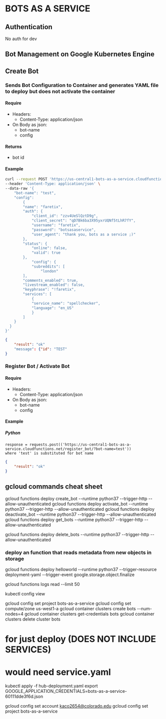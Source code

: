BOTS AS A SERVICE	
============

Authentication
--------------
No auth for dev


Bot Management on Google Kubernetes Engine
---------------------------------

## Create Bot
### Sends Bot Configuration to Container and generates YAML file to deploy but does not activate the container

#### Require
-	Headers:
	-	Content-Type: application/json
-	On Body as json:
	-	bot-name
	-	config

#### Returns
-	bot id

#### Example

```bash
curl --request POST 'https://us-central1-bots-as-a-service.cloudfunctions.net/create_bot' \
--header 'Content-Type: application/json' \
--data-raw '{
    "bot-name": "test",
    "config":
    	{
		"name": "faretix",
		"auth": {
			"client_id": "zzv4UeSlQztD9g",
			"client_secret": "qD7Bk6ba3X95yxrUQNf5tLhR7fY",
			"username": "faretix",
			"password": "botsasaservice",
			"user_agent": "thank you, bots as a service ;)"
		},
		"status": {
			"online": false,
			"valid": true
		},
			"config": {
			"subreddits": [
				"london"
		],
		"comments_enabled": true,
		"livestream_enabled": false,
		"keyphrase": "!faretix",
		"services": [
			{
			"service_name": "spellchecker",
			"language": "en_US"
			}
		]
    }
  }
}'
```

```json
{
	"result": "ok"
	"message": {"id": "TEST"
}
```

### Register Bot / Activate Bot

#### Require

-	Headers:
	-	Content-Type: application/json
-	On Body as json:
	-	bot-name
	-	config

#### Example

##### Python
    response = requests.post(('https://us-central1-bots-as-a-service.cloudfunctions.net/register_bot/?bot-name=test'))
	where 'test' is substituted for bot name

```json
{
    "result": "ok"
}
```

## gcloud commands cheat sheet
gcloud functions deploy create_bot --runtime python37 --trigger-http --allow-unauthenticated
gcloud functions deploy activate_bot --runtime python37 --trigger-http --allow-unauthenticated
gcloud functions deploy deactivate_bot --runtime python37 --trigger-http --allow-unauthenticated
gcloud functions deploy get_bots --runtime python37 --trigger-http --allow-unauthenticated

gcloud functions deploy delete_bots --runtime python37 --trigger-http --allow-unauthenticated




### deploy an function that reads metadata from new objects in storage
gcloud functions deploy helloworld --runtime python37 --trigger-resource deployment-yaml --trigger-event google.storage.object.finalize

gcloud functions logs read --limit 50


kubectl config view

gcloud config set project bots-as-a-service
gcloud config set compute/zone us-west1-a
gcloud container clusters create bots --num-nodes=4
gcloud container clusters get-credentials bots
gcloud container clusters delete cluster bots

# for just deploy (DOES NOT INCLUDE SERVICES)
# would need service.yaml
kubectl apply -f hub-deployment.yaml 
export GOOGLE_APPLICATION_CREDENTIALS=bots-as-a-service-60111dde3f6d.json



gcloud config set account kaco2654@colorado.edu
gcloud config set project bots-as-a-service